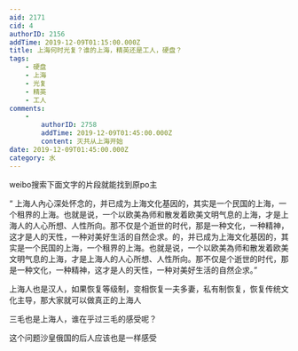 ```yaml
---
aid: 2171
cid: 4
authorID: 2156
addTime: 2019-12-09T01:15:00.000Z
title: 上海何时光复？谁的上海，精英还是工人，硬盘？
tags:
    - 硬盘
    - 上海
    - 光复
    - 精英
    - 工人
comments:
    -
        authorID: 2758
        addTime: 2019-12-09T01:45:00.000Z
        content: 灭共从上海开始
date: 2019-12-09T01:45:00.000Z
category: 水
---
```


weibo搜索下面文字的片段就能找到原po主

“ 上海人內心深处怀念的，并已成为上海文化基因的，其实是一个民国的上海，一个租界的上海。也就是说，一个以欧美為师和散发着欧美文明气息的上海，才是上海人的人心所想、人性所向。那不仅是个逝世的时代，那是一种文化，一种精神，这才是人的天性，一种对美好生活的自然企求。的，并已成为上海文化基因的，其实是一个民国的上海，一个租界的上海。也就是说，一个以欧美為师和散发着欧美文明气息的上海，才是上海人的人心所想、人性所向。那不仅是个逝世的时代，那是一种文化，一种精神，这才是人的天性，一种对美好生活的自然企求。”

上海人也是汉人，如果恢复等级制，变相恢复一夫多妻，私有制恢复，恢复传统文化主导，那大家就可以做真正的上海人

三毛也是上海人，谁在乎过三毛的感受呢？

这个问题沙皇俄国的后人应该也是一样感受
